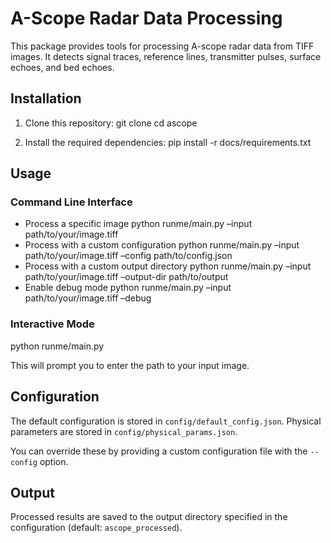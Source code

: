 # A-Scope Radar Data Processing

This package provides tools for processing A-scope radar data from TIFF images. It detects signal traces, reference lines, transmitter pulses, surface echoes, and bed echoes.

## Installation

1. Clone this repository:
git clone
cd ascope 

2. Install the required dependencies:
pip install -r docs/requirements.txt 


## Usage

### Command Line Interface
- Process a specific image
    python runme/main.py –input path/to/your/image.tiff
- Process with a custom configuration
    python runme/main.py –input path/to/your/image.tiff –config path/to/config.json
- Process with a custom output directory
    python runme/main.py –input path/to/your/image.tiff –output-dir path/to/output
- Enable debug mode
    python runme/main.py –input path/to/your/image.tiff –debug



### Interactive Mode
python runme/main.py 

This will prompt you to enter the path to your input image.

## Configuration

The default configuration is stored in `config/default_config.json`. Physical parameters are stored in `config/physical_params.json`.

You can override these by providing a custom configuration file with the `--config` option.

## Output

Processed results are saved to the output directory specified in the configuration (default: `ascope_processed`).







